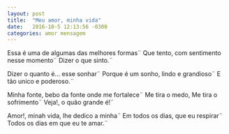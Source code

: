 ```yaml
---
layout: post
title:  "Meu amor, minha vida"
date:   2016-10-5 12:13:56 -0300
categories: amor mensagem
---
```

Essa é uma de algumas das melhores formas¨
Que tento, com sentimento nesse momento¨
Dizer o que sinto.¨

Dizer o quanto é... esse sonhar¨
Porque é um sonho, lindo e grandioso¨
E tão unico e poderoso.¨

Minha fonte, bebo da fonte onde me fortalece¨
Me tira o medo, Me tira o sofrimento¨
Veja!, o quão grande é!¨

Amor!, minah vida, lhe dedico a minha¨
Em todos os dias, que eu respirar¨
Todos os dias em que eu te amar.¨
